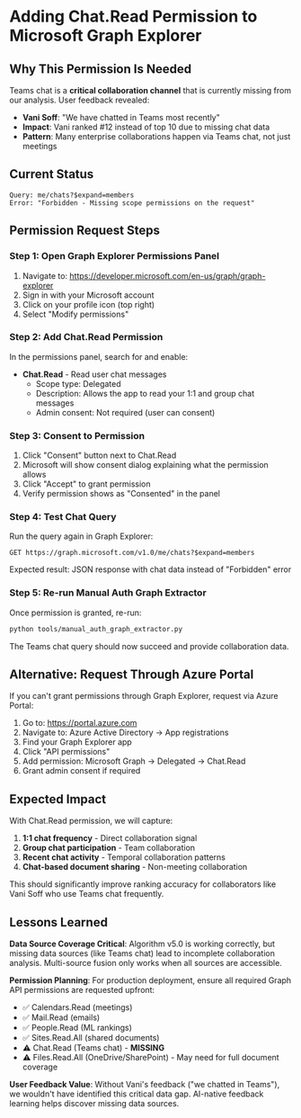 # Adding Chat.Read Permission to Microsoft Graph Explorer

## Why This Permission Is Needed

Teams chat is a **critical collaboration channel** that is currently missing from our analysis. User feedback revealed:

- **Vani Soff**: "We have chatted in Teams most recently"
- **Impact**: Vani ranked #12 instead of top 10 due to missing chat data
- **Pattern**: Many enterprise collaborations happen via Teams chat, not just meetings

## Current Status

```
Query: me/chats?$expand=members
Error: "Forbidden - Missing scope permissions on the request"
```

## Permission Request Steps

### Step 1: Open Graph Explorer Permissions Panel

1. Navigate to: https://developer.microsoft.com/en-us/graph/graph-explorer
2. Sign in with your Microsoft account
3. Click on your profile icon (top right)
4. Select "Modify permissions"

### Step 2: Add Chat.Read Permission

In the permissions panel, search for and enable:

- **Chat.Read** - Read user chat messages
  - Scope type: Delegated
  - Description: Allows the app to read your 1:1 and group chat messages
  - Admin consent: Not required (user can consent)

### Step 3: Consent to Permission

1. Click "Consent" button next to Chat.Read
2. Microsoft will show consent dialog explaining what the permission allows
3. Click "Accept" to grant permission
4. Verify permission shows as "Consented" in the panel

### Step 4: Test Chat Query

Run the query again in Graph Explorer:
```
GET https://graph.microsoft.com/v1.0/me/chats?$expand=members
```

Expected result: JSON response with chat data instead of "Forbidden" error

### Step 5: Re-run Manual Auth Graph Extractor

Once permission is granted, re-run:
```bash
python tools/manual_auth_graph_extractor.py
```

The Teams chat query should now succeed and provide collaboration data.

## Alternative: Request Through Azure Portal

If you can't grant permissions through Graph Explorer, request via Azure Portal:

1. Go to: https://portal.azure.com
2. Navigate to: Azure Active Directory → App registrations
3. Find your Graph Explorer app
4. Click "API permissions"
5. Add permission: Microsoft Graph → Delegated → Chat.Read
6. Grant admin consent if required

## Expected Impact

With Chat.Read permission, we will capture:

1. **1:1 chat frequency** - Direct collaboration signal
2. **Group chat participation** - Team collaboration
3. **Recent chat activity** - Temporal collaboration patterns
4. **Chat-based document sharing** - Non-meeting collaboration

This should significantly improve ranking accuracy for collaborators like Vani Soff who use Teams chat frequently.

## Lessons Learned

**Data Source Coverage Critical**: Algorithm v5.0 is working correctly, but missing data sources (like Teams chat) lead to incomplete collaboration analysis. Multi-source fusion only works when all sources are accessible.

**Permission Planning**: For production deployment, ensure all required Graph API permissions are requested upfront:
- ✅ Calendars.Read (meetings)
- ✅ Mail.Read (emails)
- ✅ People.Read (ML rankings)
- ✅ Sites.Read.All (shared documents)
- ⚠️ Chat.Read (Teams chat) - **MISSING**
- ⚠️ Files.Read.All (OneDrive/SharePoint) - May need for full document coverage

**User Feedback Value**: Without Vani's feedback ("we chatted in Teams"), we wouldn't have identified this critical data gap. AI-native feedback learning helps discover missing data sources.
